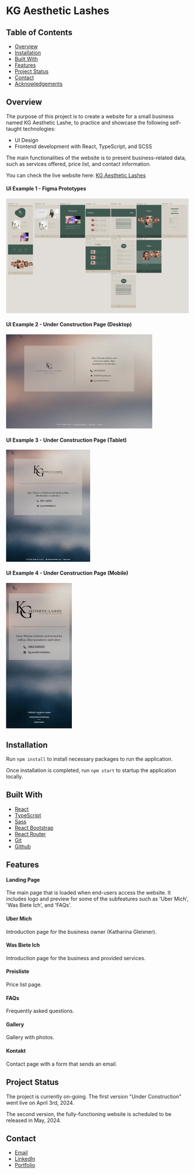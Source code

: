 # KG Aesthetic Lashes

## Table of Contents

- [Overview](#overview)
- [Installation](#installation)
- [Built With](#built-with)
- [Features](#features)
- [Project Status](#status)
- [Contact](#contact)
- [Acknowledgements](#acknowledgements)

## Overview

<!-- TODO: Add a screenshot of the live project.
    1. Link to a 'live demo.'
    2. Describe your overall experience in a couple of sentences.
    3. List a few specific technical things that you learned or improved on.
    4. Share any other tips or guidance for others attempting this or something similar.
 -->

The purpose of this project is to create a website for a small business named KG Aesthetic Lashe, to practice and showcase the following self-taught technologies:

- UI Design
- Frontend development with React, TypeScript, and SCSS

The main functionalities of the website is to present business-related data, such as services offered, price list, and contact information.

You can check the live website here: [KG Aesthetic Lashes](https://www.kg-lashes.de/)


#### UI Example 1 - Figma Prototypes

<img src="./src/assets/readme_figma.png" alt="Figma Prototypes" style="width:500px;height:auto;">


#### UI Example 2 - Under Construction Page (Desktop)

<img src="./src/assets/readme_underConstruction.png" alt="Under Construction Page (Desktop)" style="width:400px;height:auto;">

#### UI Example 3 - Under Construction Page (Tablet)

<img src="./src/assets/readme_underConstruction_tablet.png" alt="Under Construction Page (Tablet)" style="width:230px;height:auto;">

#### UI Example 4 - Under Construction Page (Mobile)

<img src="./src/assets/readme_underConstruction_mobile.png" alt="Under Construction Page (Mobile)" style="width:180px;height:auto;">

## Installation

Run `npm install` to install necessary packages to run the application.

Once installation is completed, run `npm start` to startup the application locally.

## Built With

<!-- TODO: List any MAJOR libraries/frameworks (e.g. React, Tailwind) with links to their homepages. -->

- [React](https://react.dev/)
- [TypeScript](https://www.typescriptlang.org/)
- [Sass](https://sass-lang.com/)
- [React Bootstrap](https://react-bootstrap.netlify.app/)
- [React Router](https://reactrouter.com/en/main)
- [Git](https://git-scm.com/)
- [Github](https://github.com/)

## Features

<!-- TODO: List what specific 'user problems' that this application solves. -->

#### Landing Page

The main page that is loaded when end-users access the website. It includes logo and preview for some of the subfeatures such as 'Uber Mich', 'Was Biete Ich', and 'FAQs'.

#### Uber Mich

Introduction page for the business owner (Katharina Gleixner).

#### Was Biete Ich

Introduction page for the business and provided services.

#### Preisliste

Price list page.

#### FAQs

Frequently asked questions.

#### Gallery

Gallery with photos.

#### Kontakt

Contact page with a form that sends an email.

## Project Status

The project is currently on-going. The first version "Under Construction" went live on April 3rd, 2024.

The second version, the fully-functioning website is scheduled to be released in May, 2024.

## Contact

- [Email](mailto:clara.klaerner@gmail.com)
- [LinkedIn](https://www.linkedin.com/in/hyunji-clara-lee/)
- [Portfolio](https://www.clara-lee.net/)
